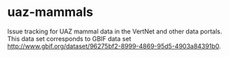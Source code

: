 # uaz-mammals
Issue tracking for UAZ mammal data in the VertNet and other data portals. This data set corresponds to GBIF data set http://www.gbif.org/dataset/96275bf2-8999-4869-95d5-4903a84391b0.
